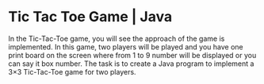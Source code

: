 # Tic Tac Toe Game | Java 
 In the Tic-Tac-Toe game, you will see the approach of the game is implemented. In this game, two players will be played and you have one print board on the screen where from 1 to 9 number will be displayed or you can say it box number. The task is to create a Java program to implement a 3×3 Tic-Tac-Toe game for two players.
